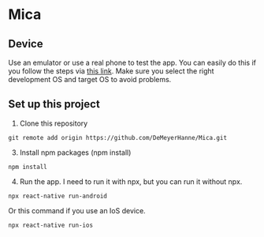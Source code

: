# Mica

## Device
Use an emulator or use a real phone to test the app.
You can easily do this if you follow the steps via [this link](https://reactnative.dev/docs/environment-setup). Make sure you select the right development OS and target OS to avoid problems.

## Set up this project
1. Clone this repository
```
git remote add origin https://github.com/DeMeyerHanne/Mica.git
```

3. Install npm packages (npm install)
```
npm install
```

4. Run the app. I need to run it with npx, but you can run it without npx.
```
npx react-native run-android
```
Or this command if you use an IoS device.
```
npx react-native run-ios
```
